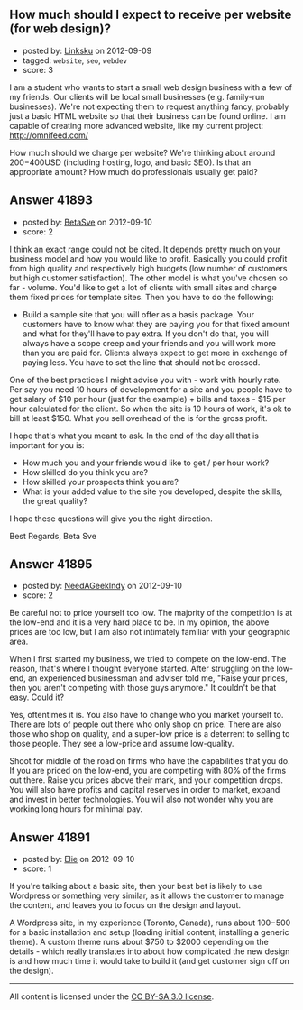 ## How much should I expect to receive per website (for web design)?

- posted by: [Linksku](https://stackexchange.com/users/-1/15945-linksku) on 2012-09-09
- tagged: `website`, `seo`, `webdev`
- score: 3

I am a student who wants to start a small web design business with a few of my friends. Our clients will be local small businesses (e.g. family-run businesses). We're not expecting them to request anything fancy, probably just a basic HTML website so that their business can be found online. I am capable of creating more advanced website, like my current project: http://omnifeed.com/

How much should we charge per website? We're thinking about around $200-$400USD (including hosting, logo, and basic SEO). Is that an appropriate amount? How much do professionals usually get paid?


## Answer 41893

- posted by: [BetaSve](https://stackexchange.com/users/-1/19519-betasve) on 2012-09-10
- score: 2

I think an exact range could not be cited. It depends pretty much on your business model and how you would like to profit. Basically you could profit from high quality and respectively high budgets (low number of customers but high customer satisfaction). The other model is what you've chosen so far - volume. You'd like to get a lot of clients with small sites and charge them fixed prices for template sites. Then you have to do the following: 

- Build a sample site that you will offer as a basis package. Your customers have to know what they are paying you for that fixed amount and what for they'll have to pay extra. If you don't do that, you will always have a scope creep and your friends and you will work more than you are paid for. Clients always expect to get more in exchange of paying less. You have to set the line that should not be crossed. 

One of the best practices I might advise you with - work with hourly rate. Per say you need 10 hours of development for a site and you people have to get salary of $10 per hour (just for the example) + bills and taxes - $15 per hour calculated for the client. So when the site is 10 hours of work, it's ok to bill at least $150. What you sell overhead of the is for the gross profit. 

I hope that's what you meant to ask. In the end of the day all that is important for you is: 

 - How much you and your friends would like to get / per hour work?
 - How skilled do you think you are?
 - How skilled your prospects think you are? 
 - What is your added value to the site you developed, despite the skills, the great quality? 

I hope these questions will give you the right direction. 

Best Regards,
Beta Sve


## Answer 41895

- posted by: [NeedAGeekIndy](https://stackexchange.com/users/-1/19608-needageekindy) on 2012-09-10
- score: 2

Be careful not to price yourself too low.  The majority of the competition is at the low-end and it is a very hard place to be.  In my opinion, the above prices are too low, but I am also not intimately familiar with your geographic area.

When I first started my business, we tried to compete on the low-end.  The reason, that's where I thought everyone started.  After struggling on the low-end, an experienced businessman and adviser told me, "Raise your prices, then you aren't competing with those guys anymore."  It couldn't be that easy.  Could it?

Yes, oftentimes it is.  You also have to change who you market yourself to.  There are lots of people out there who only shop on price.  There are also those who shop on quality, and a super-low price is a deterrent to selling to those people.  They see a low-price and assume low-quality.

Shoot for middle of the road on firms who have the capabilities that you do.  If you are priced on the low-end, you are competing with 80% of the firms out there.  Raise you prices above their mark, and your competition drops.  You will also have profits and capital reserves in order to market, expand and invest in better technologies.  You will also not wonder why you are working long hours for minimal pay.


## Answer 41891

- posted by: [Elie](https://stackexchange.com/users/-1/1752-elie) on 2012-09-10
- score: 1

If you're talking about a basic site, then your best bet is likely to use Wordpress or something very similar, as it allows the customer to manage the content, and leaves you to focus on the design and layout.

A Wordpress site, in my experience (Toronto, Canada), runs about $100-$500 for a basic installation and setup (loading initial content, installing a generic theme). A custom theme runs about $750 to $2000 depending on the details - which really translates into about how complicated the new design is and how much time it would take to build it (and get customer sign off on the design).



---

All content is licensed under the [CC BY-SA 3.0 license](https://creativecommons.org/licenses/by-sa/3.0/).
